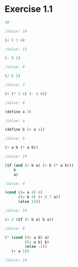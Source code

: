 # Exercise 1.1

```scheme
10

;Value: 10
```

```scheme
(+ 5 3 4)

;Value: 12
```

```scheme
(- 9 1)

;Value: 8
```

```scheme
(/ 6 2)

;Value: 3
```

```scheme
(+ (* 2 4) (- 4 6))

;Value: 6
```

```scheme
(define a 3)

;Value: a
```

```scheme
(define b (+ a 1))

;Value: b
```

```scheme
(+ a b (* a b))

;Value: 19
```

```scheme
(if (and (> b a) (< b (* a b)))
    b
    a)

;Value: 4
```

```scheme
(cond ((= a 4) 6)
      ((= b 4) (+ 6 7 a))
      (else 25))

;Value: 16
```

```scheme
(+ 2 (if (> b a) b a))

;Value: 6
```

```scheme
(* (cond ((> a b) a)
         ((< a b) b)
         (else -1))
   (+ a 1))

;Value: 16
```
